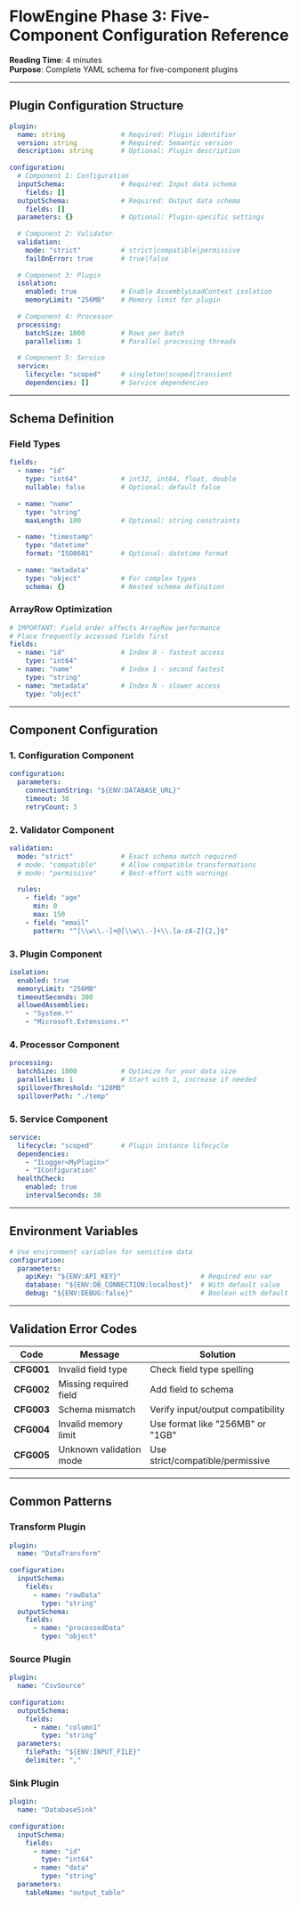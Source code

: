 # FlowEngine Phase 3: Five-Component Configuration Reference

**Reading Time**: 4 minutes  
**Purpose**: Complete YAML schema for five-component plugins  

---

## Plugin Configuration Structure

```yaml
plugin:
  name: string              # Required: Plugin identifier
  version: string           # Required: Semantic version
  description: string       # Optional: Plugin description
  
configuration:
  # Component 1: Configuration
  inputSchema:              # Required: Input data schema
    fields: []
  outputSchema:             # Required: Output data schema  
    fields: []
  parameters: {}            # Optional: Plugin-specific settings
  
  # Component 2: Validator
  validation:
    mode: "strict"          # strict|compatible|permissive
    failOnError: true       # true|false
    
  # Component 3: Plugin
  isolation:
    enabled: true           # Enable AssemblyLoadContext isolation
    memoryLimit: "256MB"    # Memory limit for plugin
    
  # Component 4: Processor  
  processing:
    batchSize: 1000         # Rows per batch
    parallelism: 1          # Parallel processing threads
    
  # Component 5: Service
  service:
    lifecycle: "scoped"     # singleton|scoped|transient
    dependencies: []        # Service dependencies
```

---

## Schema Definition

### Field Types
```yaml
fields:
  - name: "id"
    type: "int64"           # int32, int64, float, double
    nullable: false         # Optional: default false
    
  - name: "name"
    type: "string"
    maxLength: 100          # Optional: string constraints
    
  - name: "timestamp" 
    type: "datetime"
    format: "ISO8601"       # Optional: datetime format
    
  - name: "metadata"
    type: "object"          # For complex types
    schema: {}              # Nested schema definition
```

### ArrayRow Optimization
```yaml
# IMPORTANT: Field order affects ArrayRow performance
# Place frequently accessed fields first
fields:
  - name: "id"              # Index 0 - fastest access
    type: "int64"
  - name: "name"            # Index 1 - second fastest  
    type: "string"
  - name: "metadata"        # Index N - slower access
    type: "object"
```

---

## Component Configuration

### 1. Configuration Component
```yaml
configuration:
  parameters:
    connectionString: "${ENV:DATABASE_URL}"
    timeout: 30
    retryCount: 3
```

### 2. Validator Component  
```yaml
validation:
  mode: "strict"            # Exact schema match required
  # mode: "compatible"      # Allow compatible transformations
  # mode: "permissive"      # Best-effort with warnings
  
  rules:
    - field: "age"
      min: 0
      max: 150
    - field: "email"
      pattern: "^[\\w\\.-]+@[\\w\\.-]+\\.[a-zA-Z]{2,}$"
```

### 3. Plugin Component
```yaml
isolation:
  enabled: true
  memoryLimit: "256MB"
  timeoutSeconds: 300
  allowedAssemblies:
    - "System.*"
    - "Microsoft.Extensions.*"
```

### 4. Processor Component
```yaml
processing:
  batchSize: 1000           # Optimize for your data size
  parallelism: 1            # Start with 1, increase if needed
  spilloverThreshold: "128MB"
  spilloverPath: "./temp"
```

### 5. Service Component
```yaml
service:
  lifecycle: "scoped"       # Plugin instance lifecycle
  dependencies:
    - "ILogger<MyPlugin>"
    - "IConfiguration"
  healthCheck:
    enabled: true
    intervalSeconds: 30
```

---

## Environment Variables

```yaml
# Use environment variables for sensitive data
configuration:
  parameters:
    apiKey: "${ENV:API_KEY}"                    # Required env var
    database: "${ENV:DB_CONNECTION:localhost}"  # With default value
    debug: "${ENV:DEBUG:false}"                 # Boolean with default
```

---

## Validation Error Codes

| Code | Message | Solution |
|------|---------|----------|
| **CFG001** | Invalid field type | Check field type spelling |
| **CFG002** | Missing required field | Add field to schema |
| **CFG003** | Schema mismatch | Verify input/output compatibility |
| **CFG004** | Invalid memory limit | Use format like "256MB" or "1GB" |
| **CFG005** | Unknown validation mode | Use strict/compatible/permissive |

---

## Common Patterns

### Transform Plugin
```yaml
plugin:
  name: "DataTransform"
  
configuration:
  inputSchema:
    fields:
      - name: "rawData"
        type: "string"
  outputSchema:  
    fields:
      - name: "processedData"
        type: "object"
```

### Source Plugin
```yaml
plugin:
  name: "CsvSource"
  
configuration:
  outputSchema:
    fields:
      - name: "column1"
        type: "string"
  parameters:
    filePath: "${ENV:INPUT_FILE}"
    delimiter: ","
```

### Sink Plugin
```yaml
plugin:
  name: "DatabaseSink"
  
configuration:
  inputSchema:
    fields:
      - name: "id"
        type: "int64"
      - name: "data"
        type: "string"
  parameters:
    tableName: "output_table"
```
